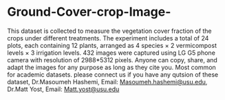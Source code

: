 # Ground-Cover-crop-Image-
This dataset is collected to measure the vegetation cover fraction of the crops under different treatments. The experiment includes a total of 24 plots, each containing 12 plants, arranged as 4 species × 2 vermicompost levels × 3 irrigation levels.  432 images were captured  using LG G5 phone camera with resolution of 2988*5312 pixels. 
Anyone can copy, share, and adapt the images for any purpose as long as they cite you. Most common for academic datasets.
 please connect us if you have any qutsion of these dataset, 
 Dr.Masoumeh Hashemi, Email: Masoumeh.hashemi@usu.edu, Dr.Matt Yost, Email: Matt.yost@usu.edu
